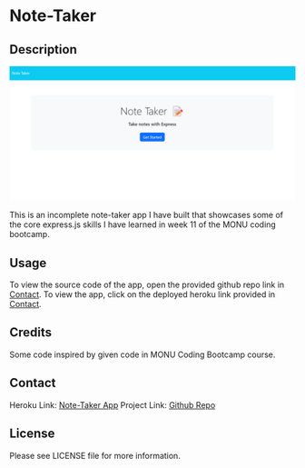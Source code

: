 # Note-Taker

## Description
![Screenshot of Deployed site.](./public/assets/images/Screenshot%202024-01-15%20201554.png)

This is an incomplete note-taker app I have built that showcases some of the core express.js skills I have learned in week 11 of the MONU coding bootcamp.

## Usage

To view the source code of the app, open the provided github repo link in [Contact](#contact).
To view the app, click on the deployed heroku link provided in [Contact](#contact).

## Credits

Some code inspired by given code in MONU Coding Bootcamp course.

## Contact

Heroku Link: [Note-Taker App](https://rubabasnotetaker-fb0b8857e5a6.herokuapp.com/)
Project Link: [Github Repo](https://github.com/RubabaKhandaker/Note-Taker)

## License

Please see LICENSE file for more information.
